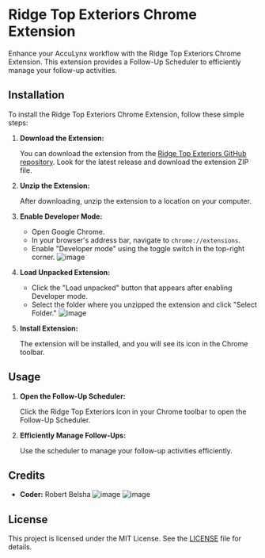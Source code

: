 # Ridge Top Exteriors Chrome Extension

Enhance your AccuLynx workflow with the Ridge Top Exteriors Chrome Extension. This extension provides a Follow-Up Scheduler to efficiently manage your follow-up activities.

## Installation

To install the Ridge Top Exteriors Chrome Extension, follow these simple steps:

1. **Download the Extension:**

   You can download the extension from the [Ridge Top Exteriors GitHub repository]([https://github.com/ridgetopexteriors/acculynxEXT](https://github.com/ridgetopexteriors/acculynxEXT/)). Look for the latest release and download the extension ZIP file.

2. **Unzip the Extension:**

   After downloading, unzip the extension to a location on your computer.

3. **Enable Developer Mode:**

   - Open Google Chrome.
   - In your browser's address bar, navigate to `chrome://extensions`.
   - Enable "Developer mode" using the toggle switch in the top-right corner.
![image](https://github.com/ridgetopexteriors/acculynxEXT/assets/148669151/ef76a825-e90f-406d-8e7c-df9e1072a8f3)

4. **Load Unpacked Extension:**

   - Click the "Load unpacked" button that appears after enabling Developer mode.
   - Select the folder where you unzipped the extension and click "Select Folder."
![image](https://github.com/ridgetopexteriors/acculynxEXT/assets/148669151/11e9ef44-7346-4926-8afe-8afd4f827aa2)

5. **Install Extension:**

   The extension will be installed, and you will see its icon in the Chrome toolbar.

## Usage

1. **Open the Follow-Up Scheduler:**

   Click the Ridge Top Exteriors icon in your Chrome toolbar to open the Follow-Up Scheduler.

2. **Efficiently Manage Follow-Ups:**

   Use the scheduler to manage your follow-up activities efficiently.

## Credits

- **Coder:** Robert Belsha
![image](https://github.com/ridgetopexteriors/acculynxEXT/assets/148669151/9125b9b4-ae3b-4fb6-aeea-00e9e5839269)
![image](https://github.com/ridgetopexteriors/acculynxEXT/assets/148669151/c6e9f5fe-a98f-4527-8626-d918fb0795f2)

## License

This project is licensed under the MIT License. See the [LICENSE](LICENSE) file for details.
